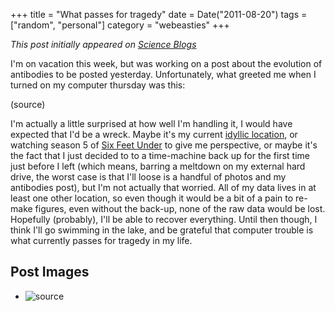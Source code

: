 +++
title = "What passes for tragedy"
date = Date("2011-08-20")
tags = ["random", "personal"]
category = "webeasties"
+++

_This post initially appeared on [Science Blogs](http://scienceblogs.com/webeasties)_

I'm on vacation this week, but was working on a post about the evolution of antibodies to be posted yesterday. Unfortunately, what greeted me when I turned on my computer thursday was this:

(source)

I'm actually a little surprised at how well I'm handling it, I would have expected that I'd be a wreck. Maybe it's my current [idyllic location](http://www.vtfpr.org/parks/htm/catherine.htm), or watching season 5 of [Six Feet Under](http://en.wikipedia.org/wiki/Six_Feet_Under_(TV_series)) to give me perspective, or maybe it's the fact that I just decided to to a time-machine back up for the first time just before I left (which means, barring a meltdown on my external hard drive, the worst case is that I'll loose is a handful of photos and my antibodies post), but I'm not actually that worried. All of my data lives in at least one other location, so even though it would be a bit of a pain to re-make figures, even without the back-up, none of the raw data would be lost. 
Hopefully (probably), I'll be able to recover everything. Until then though, I think I'll go swimming in the lake, and be grateful that computer trouble is what currently passes for tragedy in my life. 

      
  

 ## Post Images

- ![source](/_assets/img/webeasties/mac-queston-mark2.jpg)

